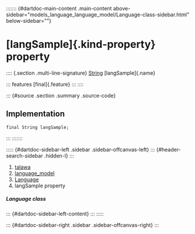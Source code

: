 ::::::: {#dartdoc-main-content .main-content above-sidebar="models_language_language_model/Language-class-sidebar.html" below-sidebar=""}
<div>

# [langSample]{.kind-property} property

</div>

:::: {.section .multi-line-signature}
[String](https://api.flutter.dev/flutter/dart-core/String-class.html)
[langSample]{.name}

::: features
[final]{.feature}
:::
::::

::: {#source .section .summary .source-code}
## Implementation

``` language-dart
final String langSample;
```
:::
:::::::

::::: {#dartdoc-sidebar-left .sidebar .sidebar-offcanvas-left}
::: {#header-search-sidebar .hidden-l}
:::

1.  [talawa](../../index.html)
2.  [language_model](../../models_language_language_model/)
3.  [Language](../../models_language_language_model/Language-class.html)
4.  langSample property

##### Language class

::: {#dartdoc-sidebar-left-content}
:::
:::::

::: {#dartdoc-sidebar-right .sidebar .sidebar-offcanvas-right}
:::
